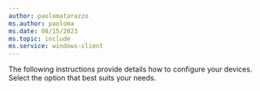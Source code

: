 ```yaml
---
author: paolomatarazzo
ms.author: paoloma
ms.date: 08/15/2023
ms.topic: include
ms.service: windows-client
---
```


The following instructions provide details how to configure your devices. Select the option that best suits your needs.